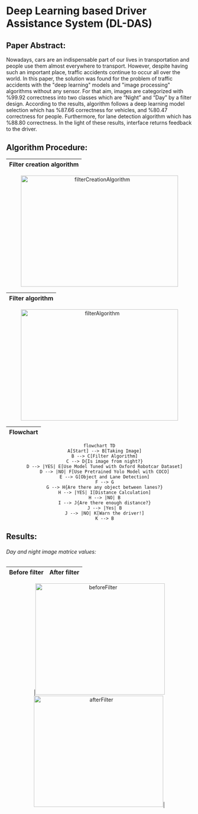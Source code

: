 # Deep Learning based Driver Assistance System (DL-DAS)


## Paper Abstract:

Nowadays, cars are an indispensable part of our lives in transportation and people use them almost everywhere to transport. However, despite having such an important place, traffic accidents continue to occur all over the world. In this paper, the solution was found for the problem of traffic accidents with the "deep learning" models and "image processing" algorithms without any sensor. For that aim, images are categorized with %99.92 correctness into two classes which are “Night” and “Day” by a filter design. According to the results, algorithm follows a deep learning model selection which has %87.66 correctness for vehicles, and %80.47 correctness for people. Furthermore, for lane detection algorithm which has %88.80 correctness. In the light of these results, interface returns feedback to the driver.

## Algorithm Procedure:

<div align="center">

|Filter creation algorithm|
|------|

<img width="425" height="300" alt="filterCreationAlgorithm" src="https://user-images.githubusercontent.com/33360380/197346926-fb2197c8-2cf6-4475-9f18-e45e0b6c3e6c.png"> 

|Filter algorithm|
|-------|
<img width="425" height="300" alt="filterAlgorithm" src="https://user-images.githubusercontent.com/33360380/197347263-a598d1ae-bbfb-4a82-aaf8-fc3f64510761.png">

|Flowchart|
|----|

```mermaid
flowchart TD
    A[Start] --> B[Taking Image]
    B --> C[Filter Algorithm]
    C --> D{Is image from night?}
    D --> |YES| E[Use Model Tuned with Oxford Robotcar Dataset]
    D --> |NO| F[Use Pretrained Yolo Model with COCO]
    E --> G[Object and Lane Detection]
    F --> G
    G --> H{Are there any object between lanes?}
    H --> |YES| I[Distance Calculation]
    H --> |NO| B
    I --> J{Are there enough distance?}
    J --> |Yes| B
    J --> |NO| K[Warn the driver!]
    K --> B
```
</div>



## Results:
###### Day and night image matrice values:

<div align="center">

|Before filter|After filter|
|---------|---------------|

|<img width="350" height="300" alt="beforeFilter" src="https://user-images.githubusercontent.com/33360380/197346797-6d2a9d74-6754-426b-9bcf-afcec6933243.png"><img width="350" height="300" alt="afterFilter" src="https://user-images.githubusercontent.com/33360380/197346805-dc0b8409-6808-41d8-99e1-157f22ed7118.png">|
</div>
